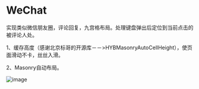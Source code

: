 # WeChat
实现类似微信朋友圈，评论回复，九宫格布局。处理键盘弹出后定位到当前点击的被评论人处。

1、缓存高度（感谢北京标哥的开源库－－>HYBMasonryAutoCellHeight），使页面滑动不卡，丝丝入滑。

2、Masonry自动布局。


![image](https://github.com/zhengwenming/WeChat/blob/master/WeChat/WeChat.gif)   


